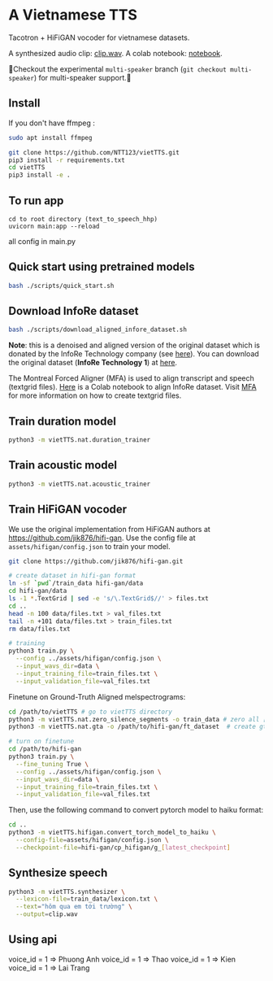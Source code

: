A Vietnamese TTS
================

Tacotron + HiFiGAN vocoder for vietnamese datasets.

A synthesized audio clip: [clip.wav](assets/infore/clip.wav). A colab notebook: [notebook](https://colab.research.google.com/drive/1oczrWOQOr1Y_qLdgis1twSlNZlfPVXoY?usp=sharing).


🔔Checkout the experimental `multi-speaker` branch (`git checkout multi-speaker`) for multi-speaker support.🔔

Install
-------
If you don't have ffmpeg :
```sh
sudo apt install ffmpeg
```

```sh
git clone https://github.com/NTT123/vietTTS.git
pip3 install -r requirements.txt
cd vietTTS 
pip3 install -e .

```
To run app
----------------------------------
```
cd to root directory (text_to_speech_hhp)
uvicorn main:app --reload
```
all config in main.py

Quick start using pretrained models
----------------------------------
```sh
bash ./scripts/quick_start.sh
```


Download InfoRe dataset
-----------------------

```sh
bash ./scripts/download_aligned_infore_dataset.sh
```

**Note**: this is a denoised and aligned version of the original dataset which is donated by the InfoRe Technology company (see [here](https://www.facebook.com/groups/j2team.community/permalink/1010834009248719/)). You can download the original dataset (**InfoRe Technology 1**) at [here](https://github.com/TensorSpeech/TensorFlowASR/blob/main/README.md#vietnamese).

The Montreal Forced Aligner (MFA) is used to align transcript and speech (textgrid files). [Here](https://colab.research.google.com/gist/NTT123/c99b5a391af56e0cb8f7b190d3d7f0ee/infore-mfa-example.ipynb) is a Colab notebook to align InfoRe dataset. Visit [MFA](https://montreal-forced-aligner.readthedocs.io/en/latest/) for more information on how to create textgrid files.

Train duration model
--------------------

```sh
python3 -m vietTTS.nat.duration_trainer
```


Train acoustic model
--------------------
```sh
python3 -m vietTTS.nat.acoustic_trainer
```



Train HiFiGAN vocoder
-------------

We use the original implementation from HiFiGAN authors at https://github.com/jik876/hifi-gan. Use the config file at `assets/hifigan/config.json` to train your model.

```sh
git clone https://github.com/jik876/hifi-gan.git

# create dataset in hifi-gan format
ln -sf `pwd`/train_data hifi-gan/data
cd hifi-gan/data
ls -1 *.TextGrid | sed -e 's/\.TextGrid$//' > files.txt
cd ..
head -n 100 data/files.txt > val_files.txt
tail -n +101 data/files.txt > train_files.txt
rm data/files.txt

# training
python3 train.py \
  --config ../assets/hifigan/config.json \
  --input_wavs_dir=data \
  --input_training_file=train_files.txt \
  --input_validation_file=val_files.txt
```

Finetune on Ground-Truth Aligned melspectrograms:
```sh
cd /path/to/vietTTS # go to vietTTS directory
python3 -m vietTTS.nat.zero_silence_segments -o train_data # zero all [sil, sp, spn] segments
python3 -m vietTTS.nat.gta -o /path/to/hifi-gan/ft_dataset  # create gta melspectrograms at hifi-gan/ft_dataset directory

# turn on finetune
cd /path/to/hifi-gan
python3 train.py \
  --fine_tuning True \
  --config ../assets/hifigan/config.json \
  --input_wavs_dir=data \
  --input_training_file=train_files.txt \
  --input_validation_file=val_files.txt
```

Then, use the following command to convert pytorch model to haiku format:
```sh
cd ..
python3 -m vietTTS.hifigan.convert_torch_model_to_haiku \
  --config-file=assets/hifigan/config.json \
  --checkpoint-file=hifi-gan/cp_hifigan/g_[latest_checkpoint]
```

Synthesize speech
-----------------

```sh
python3 -m vietTTS.synthesizer \
  --lexicon-file=train_data/lexicon.txt \
  --text="hôm qua em tới trường" \
  --output=clip.wav
```

Using api
-----------------
voice_id = 1 => Phuong Anh
voice_id = 1 => Thao
voice_id = 1 => Kien
voice_id = 1 => Lai Trang
